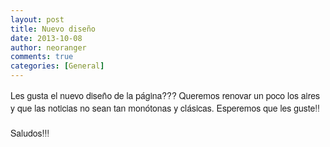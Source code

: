 ```yaml
---
layout: post
title: Nuevo diseño
date: 2013-10-08
author: neoranger
comments: true
categories: [General]
---
```

<span style="font-family:Helvetica Neue, Arial, Helvetica, sans-serif;">Les gusta el nuevo diseño de la página??? Queremos renovar un poco los aires y que las noticias no sean tan monótonas y clásicas. Esperemos que les guste!!</span><br /><span style="font-family:Helvetica Neue, Arial, Helvetica, sans-serif;"><br /></span><span style="font-family:Helvetica Neue, Arial, Helvetica, sans-serif;">Saludos!!!</span>
